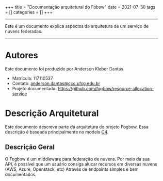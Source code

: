 +++
title = "Documentação arquitetural do Fobow"
date = 2021-07-30
tags = []
categories = []
+++

---

Este é um documento explica aspectos da arquitetura de um serviço de nuvens federadas.

---

# Autores

Este documento foi produzido por Anderson Kleber Dantas.

- Matrícula: 117110537
- Contato: anderson.dantas@ccc.ufcg.edu.br
- Projeto documentado: https://github.com/fogbow/resource-allocation-service

# Descrição Arquitetural

Este documento descreve parte da arquitetura do projeto Fogbow. Essa descrição é baseada principalmente no modelo [C4](https://c4model.com/).

## Descrição Geral

O Fogbow é um middleware para federação de nuvens. Por meio da sua API, é possível que um usuário consiga alucar recursos em diversas nuvens (AWS, Azure, Openstack, etc) Através de endpoints simples e bem documentados.
